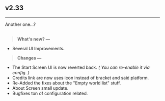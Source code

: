 ## v2.33
---
Another one...?<br><br>
> **What's new? —**
- Several UI Improvements.

> **Changes —**
- The Start Screen UI is now reverted back. *( You can re-enable it via config. )*
- Credits link are now uses icon instead of bracket and said platform.
- Re-Added the fixes about the "Empty world list" stuff.
- About Screen small update.
- Bugfixes ton of configuration related.